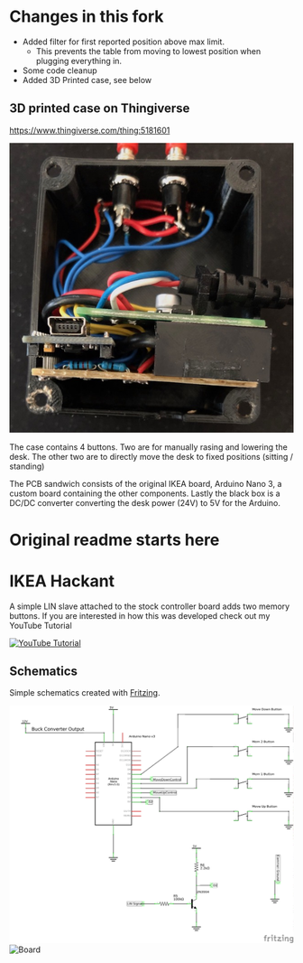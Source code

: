 # Changes in this fork
- Added filter for first reported position above max limit. 
  - This prevents the table from moving to lowest position when plugging everything in.
- Some code cleanup
- Added 3D Printed case, see below

## 3D printed case on Thingiverse
https://www.thingiverse.com/thing:5181601

![Case3](Case3.jpeg)

The case contains 4 buttons. Two are for manually rasing and lowering the desk. 
The other two are to directly move the desk to fixed positions (sitting / standing)

The PCB sandwich consists of the original IKEA board, Arduino Nano 3, a custom board containing the other components.
Lastly the black box is a DC/DC converter converting the desk power (24V) to 5V for the Arduino.


# Original readme starts here

# IKEA Hackant

A simple LIN slave attached to the stock controller board adds two memory buttons.
If you are interested in how this was developed check out my YouTube Tutorial

[![YouTube Tutorial](http://img.youtube.com/vi/AB75AxprXqQ/0.jpg)](https://www.youtube.com/watch?v=AB75AxprXqQ "IKEA Bekant Table Hacking")

## Schematics

Simple schematics created with [Fritzing](http://fritzing.org/home/ "Fritzing").

![Schematics](Schematics_schem.png)
![Board](Board.png)
